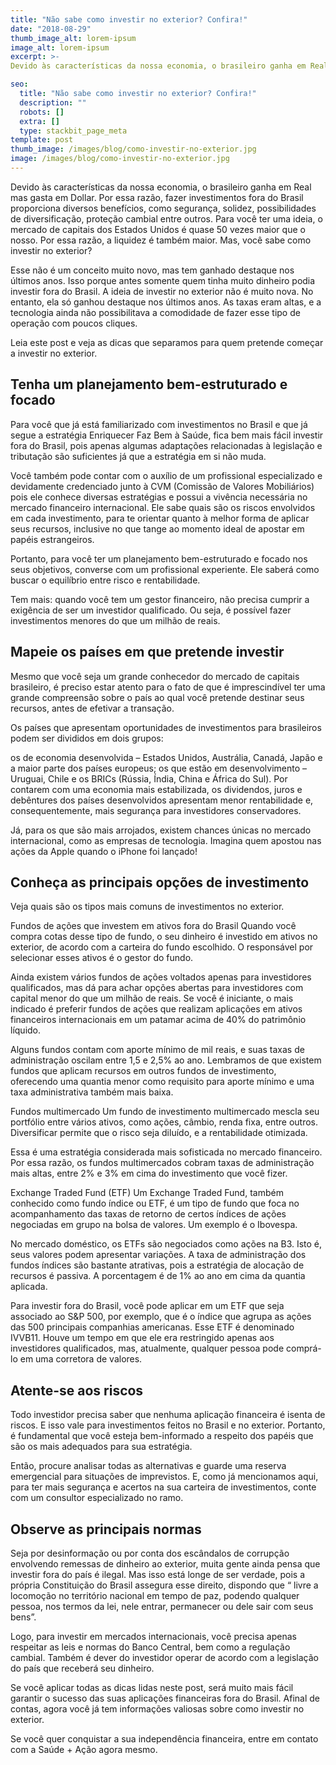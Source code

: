 ```yaml
---
title: "Não sabe como investir no exterior? Confira!"
date: "2018-08-29"
thumb_image_alt: lorem-ipsum
image_alt: lorem-ipsum
excerpt: >-
Devido às características da nossa economia, o brasileiro ganha em Real mas gasta em Dollar. Por essa razão, fazer investimentos fora do Brasil proporciona diversos benefícios, como segurança, solidez, possibilidades de diversificação, proteção cambial entre outros. Para você ter uma ideia, o mercado de capitais dos Estados Unidos é quase 50 vezes maior que o nosso. Por essa razão, a liquidez é também maior. Mas, você sabe como investir no exterior?

seo:
  title: "Não sabe como investir no exterior? Confira!"
  description: ""
  robots: []
  extra: []
  type: stackbit_page_meta
template: post
thumb_image: /images/blog/como-investir-no-exterior.jpg
image: /images/blog/como-investir-no-exterior.jpg
---
```


Devido às características da nossa economia, o brasileiro ganha em Real mas gasta em Dollar. Por essa razão, fazer investimentos fora do Brasil proporciona diversos benefícios, como segurança, solidez, possibilidades de diversificação, proteção cambial entre outros. Para você ter uma ideia, o mercado de capitais dos Estados Unidos é quase 50 vezes maior que o nosso. Por essa razão, a liquidez é também maior. Mas, você sabe como investir no exterior?

Esse não é um conceito muito novo, mas tem ganhado destaque nos últimos anos. Isso porque antes somente quem tinha muito dinheiro podia investir fora do Brasil. A ideia de investir no exterior não é muito nova. No entanto, ela só ganhou destaque nos últimos anos. As taxas eram altas, e a tecnologia ainda não possibilitava a comodidade de fazer esse tipo de operação com poucos cliques.

Leia este post e veja as dicas que separamos para quem pretende começar a investir no exterior.

## Tenha um planejamento bem-estruturado e focado

Para você que já está familiarizado com investimentos no Brasil e que já segue a estratégia Enriquecer Faz Bem à Saúde, fica bem mais fácil investir fora do Brasil, pois apenas algumas adaptações relacionadas à legislação e tributação são suficientes já que a estratégia em si não muda.

Você também pode contar com o auxílio de um profissional especializado e devidamente credenciado junto à CVM (Comissão de Valores Mobiliários) pois ele conhece diversas estratégias e possui a vivência necessária no mercado financeiro internacional. Ele sabe quais são os riscos envolvidos em cada investimento, para te orientar quanto à melhor forma de aplicar seus recursos, inclusive no que tange ao momento ideal de apostar em papéis estrangeiros.

Portanto, para você ter um planejamento bem-estruturado e focado nos seus objetivos, converse com um profissional experiente. Ele saberá como buscar o equilíbrio entre risco e rentabilidade.

Tem mais: quando você tem um gestor financeiro, não precisa cumprir a exigência de ser um investidor qualificado. Ou seja, é possível fazer investimentos menores do que um milhão de reais.

## Mapeie os países em que pretende investir

Mesmo que você seja um grande conhecedor do mercado de capitais brasileiro, é preciso estar atento para o fato de que é imprescindível ter uma grande compreensão sobre o país ao qual você pretende destinar seus recursos, antes de efetivar a transação.

Os países que apresentam oportunidades de investimentos para brasileiros podem ser divididos em dois grupos:

os de economia desenvolvida – Estados Unidos, Austrália, Canadá, Japão e a maior parte dos países europeus;
os que estão em desenvolvimento – Uruguai, Chile e os BRICs (Rússia, Índia, China e África do Sul).
Por contarem com uma economia mais estabilizada, os dividendos, juros e debêntures dos países desenvolvidos apresentam menor rentabilidade e, consequentemente, mais segurança para investidores conservadores.

Já, para os que são mais arrojados, existem chances únicas no mercado internacional, como as empresas de tecnologia. Imagina quem apostou nas ações da Apple quando o iPhone foi lançado!

## Conheça as principais opções de investimento

Veja quais são os tipos mais comuns de investimentos no exterior.

Fundos de ações que investem em ativos fora do Brasil
Quando você compra cotas desse tipo de fundo, o seu dinheiro é investido em ativos no exterior, de acordo com a carteira do fundo escolhido. O responsável por selecionar esses ativos é o gestor do fundo.

Ainda existem vários fundos de ações voltados apenas para investidores qualificados, mas dá para achar opções abertas para investidores com capital menor do que um milhão de reais. Se você é iniciante, o mais indicado é preferir fundos de ações que realizam aplicações em ativos financeiros internacionais em um patamar acima de 40% do patrimônio líquido.

Alguns fundos contam com aporte mínimo de mil reais, e suas taxas de administração oscilam entre 1,5 e 2,5% ao ano. Lembramos de que existem fundos que aplicam recursos em outros fundos de investimento, oferecendo uma quantia menor como requisito para aporte mínimo e uma taxa administrativa também mais baixa.

Fundos multimercado
Um fundo de investimento multimercado mescla seu portfólio entre vários ativos, como ações, câmbio, renda fixa, entre outros. Diversificar permite que o risco seja diluído, e a rentabilidade otimizada.

Essa é uma estratégia considerada mais sofisticada no mercado financeiro. Por essa razão, os fundos multimercados cobram taxas de administração mais altas, entre 2% e 3% em cima do investimento que você fizer.

Exchange Traded Fund (ETF)
Um Exchange Traded Fund, também conhecido como fundo índice ou ETF, é um tipo de fundo que foca no acompanhamento das taxas de retorno de certos índices de ações negociadas em grupo na bolsa de valores. Um exemplo é o Ibovespa.

No mercado doméstico, os ETFs são negociados como ações na B3. Isto é, seus valores podem apresentar variações. A taxa de administração dos fundos índices são bastante atrativas, pois a estratégia de alocação de recursos é passiva. A porcentagem é de 1% ao ano em cima da quantia aplicada.

Para investir fora do Brasil, você pode aplicar em um ETF que seja associado ao S&P 500, por exemplo, que é o índice que agrupa as ações das 500 principais companhias americanas. Esse ETF é denominado IVVB11. Houve um tempo em que ele era restringido apenas aos investidores qualificados, mas, atualmente, qualquer pessoa pode comprá-lo em uma corretora de valores.

## Atente-se aos riscos

Todo investidor precisa saber que nenhuma aplicação financeira é isenta de riscos. E isso vale para investimentos feitos no Brasil e no exterior. Portanto, é fundamental que você esteja bem-informado a respeito dos papéis que são os mais adequados para sua estratégia.

Então, procure analisar todas as alternativas e guarde uma reserva emergencial para situações de imprevistos. E, como já mencionamos aqui, para ter mais segurança e acertos na sua carteira de investimentos, conte com um consultor especializado no ramo.

## Observe as principais normas

Seja por desinformação ou por conta dos escândalos de corrupção envolvendo remessas de dinheiro ao exterior, muita gente ainda pensa que investir fora do país é ilegal. Mas isso está longe de ser verdade, pois a própria Constituição do Brasil assegura esse direito, dispondo que “ livre a locomoção no território nacional em tempo de paz, podendo qualquer pessoa, nos termos da lei, nele entrar, permanecer ou dele sair com seus bens”.

Logo, para investir em mercados internacionais, você precisa apenas respeitar as leis e normas do Banco Central, bem como a regulação cambial. Também é dever do investidor operar de acordo com a legislação do país que receberá seu dinheiro.

Se você aplicar todas as dicas lidas neste post, será muito mais fácil garantir o sucesso das suas aplicações financeiras fora do Brasil. Afinal de contas, agora você já tem informações valiosas sobre como investir no exterior.

Se você quer conquistar a sua independência financeira, entre em contato com a Saúde + Ação agora mesmo.
